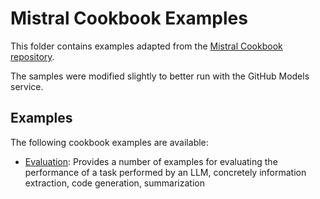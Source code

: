 # Mistral Cookbook Examples

This folder contains examples adapted from the [Mistral Cookbook repository](https://github.com/mistralai/cookbook).

The samples were modified slightly to better run with the GitHub Models service.

## Examples

The following cookbook examples are available:

- [Evaluation](evaluation.ipynb): Provides a number of examples for evaluating the performance of a task performed by an LLM, concretely information extraction, code generation, summarization